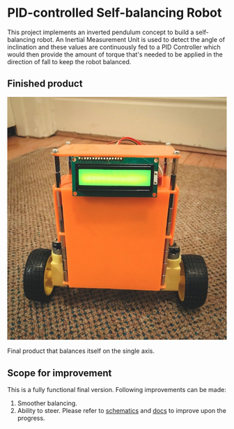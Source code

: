 # PID-controlled Self-balancing Robot
This project implements an inverted pendulum concept to build a self-balancing robot. An Inertial Measurement Unit is used to detect the angle of inclination and these values are continuously fed to a PID Controller which would then provide the amount of torque that's needed to be applied in the direction of fall to keep the robot balanced.
## Finished product
![Final product](docs/self_balancing_robot.JPG?raw=true "Final product")

Final product that balances itself on the single axis.

## Scope for improvement
This is a fully functional final version. Following improvements can be made:
1. Smoother balancing.
2. Ability to steer.
Please refer to [schematics](/schematics) and [docs](/docs) to improve upon the progress.
